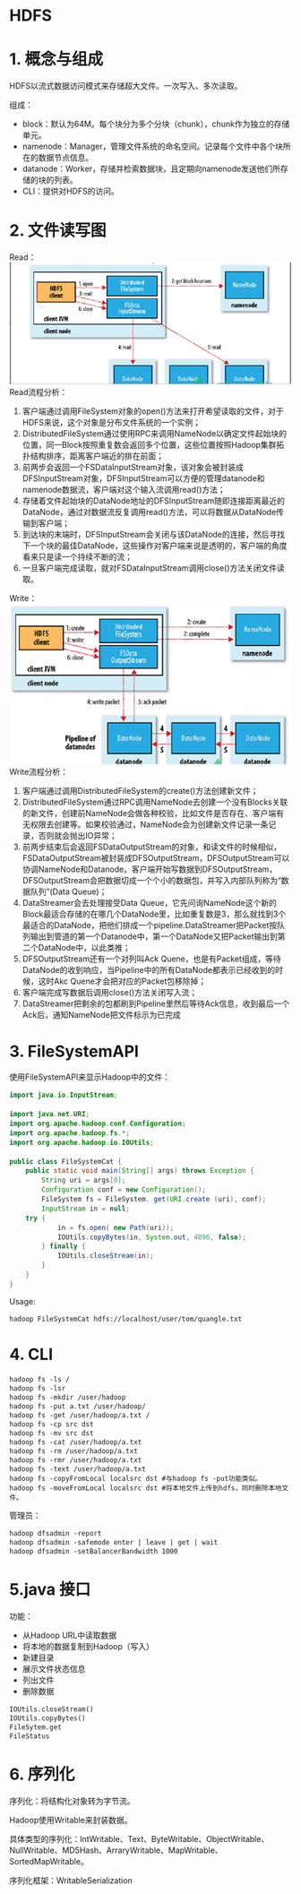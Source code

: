 # HDFS

# 1. 概念与组成

HDFS以流式数据访问模式来存储超大文件。一次写入、多次读取。

组成：

- block：默认为64M。每个块分为多个分块（chunk），chunk作为独立的存储单元。
- namenode：Manager，管理文件系统的命名空间。记录每个文件中各个块所在的数据节点信息。
- datanode：Worker，存储并检索数据块，且定期向namenode发送他们所存储的块的列表。
- CLI：提供对HDFS的访问。

# 2. 文件读写图

Read：
![](/assets/hd3.png)
Read流程分析：
1. 客户端通过调用FileSystem对象的open()方法来打开希望读取的文件，对于HDFS来说，这个对象是分布文件系统的一个实例；
2. DistributedFileSystem通过使用RPC来调用NameNode以确定文件起始块的位置，同一Block按照重复数会返回多个位置，这些位置按照Hadoop集群拓扑结构排序，距离客户端近的排在前面；
3. 前两步会返回一个FSDataInputStream对象，该对象会被封装成DFSInputStream对象，DFSInputStream可以方便的管理datanode和namenode数据流，客户端对这个输入流调用read()方法；
4. 存储着文件起始块的DataNode地址的DFSInputStream随即连接距离最近的DataNode，通过对数据流反复调用read()方法，可以将数据从DataNode传输到客户端；
5. 到达块的末端时，DFSInputStream会关闭与该DataNode的连接，然后寻找下一个块的最佳DataNode，这些操作对客户端来说是透明的，客户端的角度看来只是读一个持续不断的流；
6. 一旦客户端完成读取，就对FSDataInputStream调用close()方法关闭文件读取。


Write：
![](/assets/hd4.png)
Write流程分析：
1. 客户端通过调用DistributedFileSystem的create()方法创建新文件；
2. DistributedFileSystem通过RPC调用NameNode去创建一个没有Blocks关联的新文件，创建前NameNode会做各种校验，比如文件是否存在、客户端有无权限去创建等。如果校验通过，NameNode会为创建新文件记录一条记录，否则就会抛出IO异常；
3. 前两步结束后会返回FSDataOutputStream的对象，和读文件的时候相似，FSDataOutputStream被封装成DFSOutputStream，DFSOutputStream可以协调NameNode和Datanode。客户端开始写数据到DFSOutputStream，DFSOutputStream会把数据切成一个个小的数据包，并写入内部队列称为“数据队列”(Data Queue)；
4. DataStreamer会去处理接受Data Queue，它先问询NameNode这个新的Block最适合存储的在哪几个DataNode里，比如重复数是3，那么就找到3个最适合的DataNode，把他们排成一个pipeline.DataStreamer把Packet按队列输出到管道的第一个Datanode中，第一个DataNode又把Packet输出到第二个DataNode中，以此类推；
5. DFSOutputStream还有一个对列叫Ack Quene，也是有Packet组成，等待DataNode的收到响应，当Pipeline中的所有DataNode都表示已经收到的时候，这时Akc Quene才会把对应的Packet包移除掉；
6. 客户端完成写数据后调用close()方法关闭写入流；
7. DataStreamer把剩余的包都刷到Pipeline里然后等待Ack信息，收到最后一个Ack后，通知NameNode把文件标示为已完成

# 3. FileSystemAPI

使用FileSystemAPI来显示Hadoop中的文件：
```java
import java.io.InputStream;

import java.net.URI;
import org.apache.hadoop.conf.Configuration;
import org.apache.hadoop.fs.*;
import org.apache.hadoop.io.IOUtils;

public class FileSystemCat {
    public static void main(String[] args) throws Exception {
        String uri = args[0];
        Configuration conf = new Configuration();
        FileSystem fs = FileSystem. get(URI.create (uri), conf);
        InputStream in = null;
    try {
            in = fs.open( new Path(uri));
            IOUtils.copyBytes(in, System.out, 4096, false);
        } finally {
            IOUtils.closeStream(in);
        }
    }
}

```
Usage:
```
hadoop FileSystemCat hdfs://localhost/user/tom/quangle.txt
```

# 4. CLI

```shell
hadoop fs -ls /
hadoop fs -lsr
hadoop fs -mkdir /user/hadoop
hadoop fs -put a.txt /user/hadoop/
hadoop fs -get /user/hadoop/a.txt /
hadoop fs -cp src dst
hadoop fs -mv src dst
hadoop fs -cat /user/hadoop/a.txt
hadoop fs -rm /user/hadoop/a.txt
hadoop fs -rmr /user/hadoop/a.txt
hadoop fs -text /user/hadoop/a.txt
hadoop fs -copyFromLocal localsrc dst #与hadoop fs -put功能类似。
hadoop fs -moveFromLocal localsrc dst #将本地文件上传到hdfs，同时删除本地文件。
```
管理员：
```
hadoop dfsadmin -report
hadoop dfsadmin -safemode enter | leave | get | wait
hadoop dfsadmin -setBalancerBandwidth 1000
```

# 5.java 接口

功能：
- 从Hadoop URL中读取数据
- 将本地的数据复制到Hadoop（写入）
- 新建目录
- 展示文件状态信息
- 列出文件
- 删除数据

```
IOUtils.closeStream()
IOUtils.copyBytes()
FileSytem.get
FileStatus
```

# 6. 序列化

序列化：将结构化对象转为字节流。

Hadoop使用Writable来封装数据。

具体类型的序列化：IntWritable、Text、ByteWritable、ObjectWritable、NullWritable、MD5Hash、ArraryWritable、MapWritable、SortedMapWritable。

序列化框架：WritableSerialization
